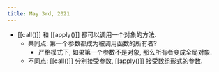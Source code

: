 ```yaml
---
title: May 3rd, 2021
---
```


- [[call()]] 和 [[apply()]] 都可以调用一个对象的方法.
	- 共同点: 第一个参数都成为被调用函数的所有者?
		- 严格模式下, 如果第一个参数不是对象, 那么所有者变成全局对象.
	- 不同点: [[call()]] 分别接受参数, [[apply()]] 接受数组形式的参数.